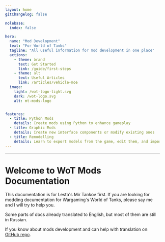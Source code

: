 ```yaml
---
layout: home
gitChangelog: false

nolebase:
  index: false

hero:
  name: "Mod Development"
  text: "For World of Tanks"
  tagline: "All useful information for mod development in one place"
  actions:
    - theme: brand
      text: Get Started
      link: /guide/first-steps
    - theme: alt
      text: Useful Articles
      link: /articles/vehicle-moe
  image:
    light: /wot-logo-light.svg
    dark: /wot-logo.svg
    alt: mt-mods-logo


features:
  - title: Python Mods
    details: Create mods using Python to enhance gameplay
  - title: Graphic Mods
    details: Create new interface components or modify existing ones
  - title: Remodelling
    details: Learn to export models from the game, edit them, and import them back
---
```


----
# Welcome to WoT Mods Documentation
This documentation is for Lesta's Mir Tankov first. If you are looking for modding documentation for Wargaming's World of Tanks, please say me and I will try to help you.

Some parts of docs already translated to English, but most of them are still in Russian.

If you know about mods development and can help with translation on [GitHub repo](https://github.com/wotstat/mods-development-docs).
